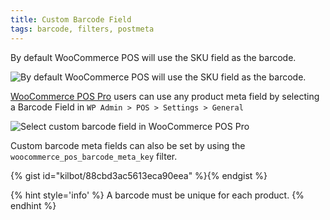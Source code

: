 ```yaml
---
title: Custom Barcode Field
tags: barcode, filters, postmeta
---
```


By default WooCommerce POS will use the SKU field as the barcode. 

![By default WooCommerce POS will use the SKU field as the barcode. ](https://wcpos.com/wp-content/uploads/2016/06/product-sku.png "By default WooCommerce POS will use the SKU field as the barcode")

[WooCommerce POS Pro](http://wcpos.com/pro) users can use any product meta field by selecting a Barcode Field in `WP Admin > POS > Settings > General`

![Select custom barcode field in WooCommerce POS Pro](https://wcpos.com/wp-content/uploads/2016/06/select-custom-barcode-field.png "Select custom barcode field in WooCommerce POS Pro")

Custom barcode meta fields can also be set by using the `woocommerce_pos_barcode_meta_key` filter. 

{% gist id="kilbot/88cbd3ac5613eca90eea" %}{% endgist %}

{% hint style='info' %}
A barcode must be unique for each product.
{% endhint %}